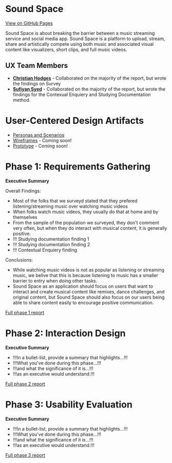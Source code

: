 # Sound Space 

[View on GitHub Pages](https://usabilityengineering.github.io/Sound-Space/)

Sound Space is about breaking the barrier between a music streaming service and social media app. Sound Space is a platform to upload, stream, share and artistically compete using both music and associated visual content like visualizers, short clips, and full music videos. 

## UX Team Members

* **[Christian Hodges](https://usabilityengineering.github.io/ux-portfolio-chodges7/)** - Collaborated on the majority of the report, but wrote the findings on Survey
* **[Sufiyan Syed](https://usabilityengineering.github.io/ux-portfolio-SufiyanSyedCSUC/)** - Collaborated on the majority of the report, but wrote the findings for the Contexual Enquiery and Studying Documentation method.

# User-Centered Design Artifacts

* [Personas and Scenarios](./requirements/personas-and-scenarios.pdf)
* [Wireframes](#) - Coming soon!
* [Prototype](#) - Coming soon!

# Phase 1: Requirements Gathering

**Executive Summary**

Overall Findings:

- Most of the folks that we surveyd stated that they prefered listening/streaming music over watching music videos
- When folks watch music videos, they usually do that at home and by themselves
- From the sample of the population we surveyed, they don't comment very often, but when they do interact with musical content, it is generally positive.
- !!! Studying documentation finding 1
- !!! Studying documentation finding 2
- !!! Contextual Enquiery finding

Conclusions:

- While watching music videos is not as popular as listening or streaming music, we belive that this is because listening to music has a smaller barrier to entry when doing other tasks. 
- Sound Space as an application should focus on users that want to interact and create musical content like remixes, dance challenges, and original content, but Sound Space should also focus on our users being able to share content easily to encourage positive communication.

[Full phase 1 report](requirements/)

# Phase 2: Interaction Design

**Executive Summary**

* !!!In a bullet-list, provide a summary that highlights...!!!
* !!!What you've done during this phase...!!!
* !!!and what the significance of it is...!!!
* !!!as an executive would understand.!!!

[Full phase 2 report](design/)

# Phase 3: Usability Evaluation

**Executive Summary**

* !!!In a bullet-list, provide a summary that highlights...!!!
* !!!What you've done during this phase...!!!
* !!!and what the significance of it is...!!!
* !!!as an executive would understand.!!!

[Full phase 3 report](evaluation/)
